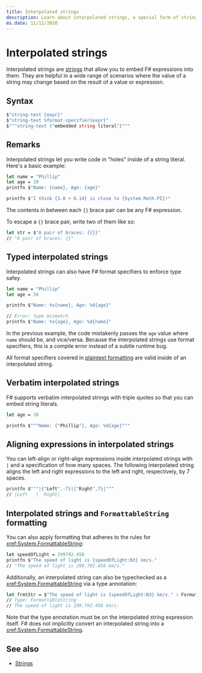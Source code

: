 ```yaml
---
title: Interpolated strings
description: Learn about interpolated strings, a special form of string that allows you to embed F# expressions directly inside them.
ms.date: 11/12/2020
---
```


# Interpolated strings

Interpolated strings are [strings](strings.md) that allow you to embed F# expressions into them. They are helpful in a wide range of scenarios where the value of a string may change based on the result of a value or expression.

## Syntax

```fsharp
$"string-text {expr}"
$"string-text %format-specifier{expr}"
$"""string-text {"embedded string literal"}"""
```

## Remarks

Interpolated strings let you write code in "holes" inside of a string literal. Here's a basic example:

```fsharp
let name = "Phillip"
let age = 30
printfn $"Name: {name}, Age: {age}"

printfn $"I think {3.0 + 0.14} is close to {System.Math.PI}!"
```

The contents in between each `{}` brace pair can be any F# expression.

To escape a `{}` brace pair, write two of them like so:

```fsharp
let str = $"A pair of braces: {{}}"
// "A pair of braces: {}"
```

## Typed interpolated strings

Interpolated strings can also have F# format specifiers to enforce type safey.

```fsharp
let name = "Phillip"
let age = 30

printfn $"Name: %s{name}, Age: %d{age}"

// Error: type mismatch
printfn $"Name: %s{age}, Age: %d{name}"
```

In the previous example, the code mistakenly passes the `age` value where `name` should be, and vice/versa. Because the interpolated strings use format specifiers, this is a compile error instead of a subtle runtime bug.

All format specifiers covered in [plaintext formatting](plaintext-formatting.md) are valid inside of an interpolated string.

## Verbatim interpolated strings

F# supports verbatim interpolated strings with triple quotes so that you can embed string literals.

```fsharp
let age = 30

printfn $"""Name: {"Phillip"}, Age: %d{age}"""
```

## Aligning expressions in interpolated strings

You can left-align or right-align expressions inside interpolated strings with `|` and a specification of how many spaces. The following interpolated string aligns the left and right expressions to the left and right, respectively, by 7  spaces.

```fsharp
printfn $"""|{"Left",-7}|{"Right",7}|"""
// |Left   |  Right|
```

## Interpolated strings and `FormattableString` formatting

You can also apply formatting that adheres to the rules for <xref:System.FormattableString>:

```fsharp
let speedOfLight = 299792.458
printfn $"The speed of light is {speedOfLight:N3} km/s."
// "The speed of light is 299,792.458 km/s."
```

Additionally, an interpolated string can also be typechecked as a <xref:System.FormattableString> via a type annotation:

```fsharp
let frmtStr = $"The speed of light is {speedOfLight:N3} km/s." : FormattableString
// Type: FormattableString
// The speed of light is 299,792.458 km/s.
```

Note that the type annotation must be on the interpolated string expression itself. F# does not implicitly convert an interpolated string into a <xref:System.FormattableString>.

## See also

* [Strings](strings.md)
